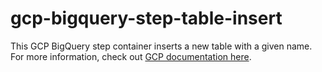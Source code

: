 # gcp-bigquery-step-table-insert

This GCP BigQuery step container inserts a new table with a given name. For more information, check out [GCP documentation here](https://cloud.google.com/bigquery/docs/reference/rest/v2/tables/insert).
